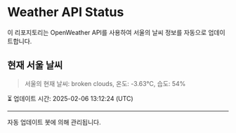 
# Weather API Status

이 리포지토리는 OpenWeather API를 사용하여 서울의 날씨 정보를 자동으로 업데이트합니다.

## 현재 서울 날씨
> 서울의 현재 날씨: broken clouds, 온도: -3.63°C, 습도: 54%

⏳ 업데이트 시간: 2025-02-06 13:12:24 (UTC)

---
자동 업데이트 봇에 의해 관리됩니다.
